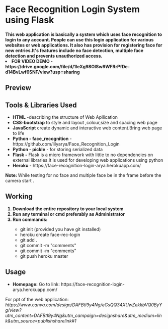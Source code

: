 <h1>Face Recognition Login System using Flask </h1>
<h4>This web application is basically a system which uses face recognition to login to any account. People can use this login application for various websites or web applications. It also has provision for registering face for new entries.It's features include no face detection, multiple face detection and prevents unauthorized access.
<li>FOR VIDEO DEMO -https://drive.google.com/file/d/1IeXg98OlSw9WFRrPfDe-d14BvLwf6SNF/view?usp=sharing</li>  
</h4>
<h2>Preview</h2>
<h2>Tools & Libraries Used</h2>
<ul>
<li><b>HTML</b> -describing the structure of Web Apllication</li>
<li><b>CSS-bootstrap</b>  to style and layout ,colour,size and spacing web page</li>
<li><b>JavaScript</b>  create dynamic and interactive web content.Bring web page to life</li>  
<li><b>Python - face_recognition</b> -https://github.com/lilyarya/Face_Recognition_Login</li>
<li><b>Python - pickle</b> - for storing serialized data</li>
<li><b>Flask -</b> Flask is a micro framework with little to no dependencies on external libraries.It is used for developing web applications using python</li>
<li><b>Heroku -</b> https://face-recognition-login-arya.herokuapp.com/</li>
</ul>
<strong>Note: </strong>While testing for no face and multiple face be in the frame before the camera start .
<h2>Working</h2>
<ol>
<b>
<li>Download the entire repository to your local system</li>
<li>Run any terminal or cmd preferably as Administrator</li>
<li>Run commands:</li>
</b>
<ul>
<li>git init (provided you have git installed)</li>
<li>heroku create face-rec-login </li>
<li>git add .</li>
<li>git commit -m "comments"</li>
<li>git commit -m "comments"</li>
<li>git push heroku master</li>

</ul>
</ol>
<h2>Usage</h2>
<ul>
<li><b>Homepage:</b> Go to link: https://face-recognition-login-arya.herokuapp.com/</li>  
</ul>
For ppt of the web application: <i>https://www.canva.com/design/DAFBtI9y4Ng/eGsQQ34XUwZekkbVQ0ByYg/view?utm_content=DAFBtI9y4Ng&utm_campaign=designshare&utm_medium=link&utm_source=publishsharelink#1</i>
